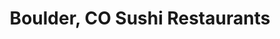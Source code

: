 ---
layout: city
title: Boulder, CO Sushi Restaurants
permalink: /colorado/boulder/
stateAbbr: CO
stateName: Colorado
cityName: Boulder

---